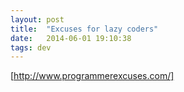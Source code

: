 ```yaml
---
layout: post
title:  "Excuses for lazy coders"
date:   2014-06-01 19:10:38
tags: dev
---
```


[http://www.programmerexcuses.com/]

[http://www.programmerexcuses.com/]: http://www.programmerexcuses.com/
